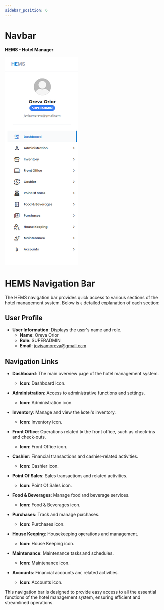 ```yaml
---
sidebar_position: 6
---
```


# Navbar

**HEMS - Hotel Manager**

![HEMS Registration](../static/img/navbar.png "HEMS Registration")

# HEMS Navigation Bar

The HEMS navigation bar provides quick access to various sections of the hotel management system. Below is a detailed explanation of each section:

## User Profile
- **User Information**: Displays the user's name and role.
  - **Name**: Oreva Orior
  - **Role**: SUPERADMIN
  - **Email**: jovisamoreva@gmail.com

## Navigation Links
- **Dashboard**: The main overview page of the hotel management system.
  - **Icon**: Dashboard icon.

- **Administration**: Access to administrative functions and settings.
  - **Icon**: Administration icon.

- **Inventory**: Manage and view the hotel's inventory.
  - **Icon**: Inventory icon.

- **Front Office**: Operations related to the front office, such as check-ins and check-outs.
  - **Icon**: Front Office icon.

- **Cashier**: Financial transactions and cashier-related activities.
  - **Icon**: Cashier icon.

- **Point Of Sales**: Sales transactions and related activities.
  - **Icon**: Point Of Sales icon.

- **Food & Beverages**: Manage food and beverage services.
  - **Icon**: Food & Beverages icon.

- **Purchases**: Track and manage purchases.
  - **Icon**: Purchases icon.

- **House Keeping**: Housekeeping operations and management.
  - **Icon**: House Keeping icon.

- **Maintenance**: Maintenance tasks and schedules.
  - **Icon**: Maintenance icon.

- **Accounts**: Financial accounts and related activities.
  - **Icon**: Accounts icon.

This navigation bar is designed to provide easy access to all the essential functions of the hotel management system, ensuring efficient and streamlined operations.
